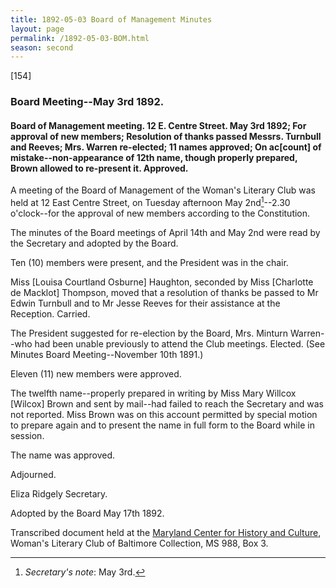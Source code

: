 ```yaml
---
title: 1892-05-03 Board of Management Minutes
layout: page
permalink: /1892-05-03-BOM.html
season: second
---
```

[154]

### Board Meeting--May 3rd 1892.

#### Board of Management meeting. 12 E. Centre Street. May 3rd 1892; For approval of new members; Resolution of thanks passed Messrs. Turnbull and Reeves; Mrs. Warren re-elected; 11 names approved; On ac[count] of mistake--non-appearance of 12th name, though properly prepared, Brown allowed to re-present it. Approved.

A meeting of the Board of Management of the Woman's Literary Club was held at 12 East Centre Street, on Tuesday afternoon May 2nd[^note]--2.30 o'clock--for the approval of new members according to the Constitution.

[^note]: _Secretary's note_: May 3rd.

The minutes of the Board meetings of April 14th and May 2nd were read by the Secretary and adopted by the Board.

Ten (10) members were present, and the President was in the chair.

Miss [Louisa Courtland Osburne] Haughton, seconded by Miss [Charlotte de Macklot] Thompson, moved that a resolution of thanks be passed to Mr Edwin Turnbull and to Mr Jesse Reeves for their assistance at the Reception. Carried.

The President suggested for re-election by the Board, Mrs. Minturn Warren--who had been unable previously to attend the Club meetings. Elected. (See Minutes Board Meeting--November 10th 1891.)

Eleven (11) new members were approved.

The twelfth name--properly prepared in writing by Miss Mary Willcox [Wilcox] Brown and sent by mail--had failed to reach the Secretary and was not reported. Miss Brown was on this account permitted by special motion to prepare again and to present the name in full form to the Board while in session.

The name was approved.

Adjourned.

Eliza Ridgely
Secretary.

Adopted by the Board May 17th 1892.


Transcribed document held at the [Maryland Center for History and Culture](http://mdhs.org/), Woman's Literary Club of Baltimore Collection, MS 988, Box 3. 